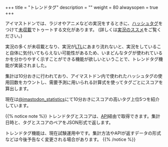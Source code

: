 +++
title = "トレンドタグ"
description = ""
weight = 80
alwaysopen = true
+++

アイマストドンでは、ラジオやアニメなどの実況をするときに、[ハッシュタグ](/how-to-use/hashtag)をつけて[未収載](/how-to-use/privacy/unlisted)でトゥートする文化があります。 (詳しくは[実況のススメ](/commentary)をご覧ください。)

実況の多くが未収載となり、実況が[LTL](/how-to-use/column/ltl)にあまり流れないと、実況をしていること自体に気付いてもらえない可能性があるため、いまどんなタグが使われているかを分かりやすく示すことができる機能が欲しいということで、トレンドタグ機能が実装されました。

集計は10分おきに行われており、アイマストドン内で使われたハッシュタグの使用回数をカウントし、需要予測に用いられる計算式を使ってタグごとにスコアを算出します。

現在は[@imastodon_statistics](https://imastodon.net/@imastodon_statistics)にて10分おきにスコアの高いタグ上位5つを紹介しています。

{{% notice note %}}
トレンドタグとスコアは、[API](https://imastodon.net/api/v1/trend_tags)経由で取得できます。集計日時と、タグとスコアのペアをJSON形式で返します。

トレンドタグ機能は、現在試験運用中です。集計方法やAPIが返すデータの形式などは今後予告なく変更される場合があります。
{{% /notice %}}
